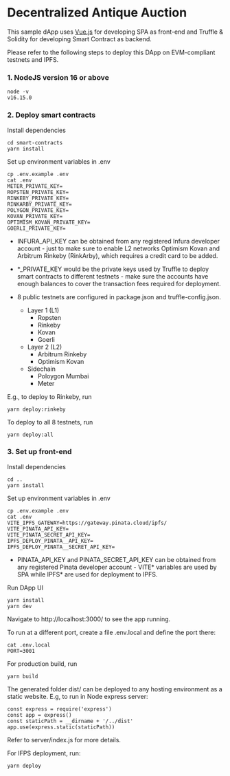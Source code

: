 # Decentralized Antique Auction

This sample dApp uses [Vue.js](https://vuejs.org/) for developing SPA as front-end and Truffle & Solidity for developing Smart Contract as backend.

Please refer to the following steps to deploy this DApp on EVM-compliant testnets and IPFS.

### 1. NodeJS version 16 or above
```
node -v
v16.15.0
```

### 2. Deploy smart contracts

Install dependencies
```
cd smart-contracts
yarn install
```

Set up environment variables in .env
```
cp .env.example .env
cat .env
METER_PRIVATE_KEY=
ROPSTEN_PRIVATE_KEY=
RINKEBY_PRIVATE_KEY=
RINKARBY_PRIVATE_KEY=
POLYGON_PRIVATE_KEY=
KOVAN_PRIVATE_KEY=
OPTIMISM_KOVAN_PRIVATE_KEY=
GOERLI_PRIVATE_KEY=
```

* INFURA_API_KEY can be obtained from any registered Infura developer account - just to make sure to enable L2 networks Optimism Kovan and Arbitrum Rinkeby (RinkArby), which requires a credit card to be added.

* *_PRIVATE_KEY would be the private keys used by Truffle to deploy smart contracts to different testnets - make sure the accounts have enough balances to cover the transaction fees required for deployment.

* 8 public testnets are configured in package.json and truffle-config.json. 
  * Layer 1 (L1)
    * Ropsten
    * Rinkeby
    * Kovan
    * Goerli
  * Layer 2 (L2)
    * Arbitrum Rinkeby
    * Optimism Kovan
  * Sidechain
    * Poloygon Mumbai
    * Meter

E.g., to deploy to Rinkeby, run
```
yarn deploy:rinkeby
```

To deploy to all 8 testnets, run
```
yarn deploy:all
```

### 3. Set up front-end

Install dependencies
```
cd ..
yarn install
```

Set up environment variables in .env
```
cp .env.example .env
cat .env
VITE_IPFS_GATEWAY=https://gateway.pinata.cloud/ipfs/
VITE_PINATA_API_KEY=
VITE_PINATA_SECRET_API_KEY=
IPFS_DEPLOY_PINATA__API_KEY=
IPFS_DEPLOY_PINATA__SECRET_API_KEY=
```

* PINATA_API_KEY and PINATA_SECRET_API_KEY can be obtained from any registered Pinata developer account - VITE* variables are used by SPA while IPFS* are used for deployment to IPFS.

Run DApp UI
```
yarn install
yarn dev
```

Navigate to http://localhost:3000/ to see the app running. 

To run at a different port, create a file .env.local and define the port there: 
```
cat .env.local
PORT=3001
```

For production build, run
```
yarn build
```

The generated folder dist/ can be deployed to any hosting environment as a static website. E.g, to run in Node express server:

```
const express = require('express')
const app = express()
const staticPath = __dirname + '/../dist'
app.use(express.static(staticPath))
```

Refer to server/index.js for more details.

For IFPS deployment, run:
```
yarn deploy
```
